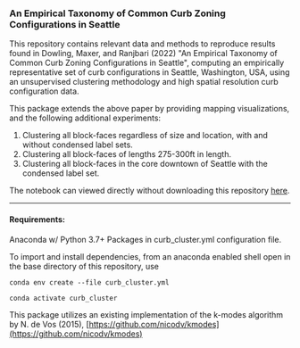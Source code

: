 ### An Empirical Taxonomy of Common Curb Zoning Configurations in Seattle

This repository contains relevant data and methods to reproduce results found in Dowling, Maxer, and Ranjbari (2022) "An Empirical Taxonomy of Common Curb Zoning Configurations in Seattle", computing an empirically representative set of curb configurations in Seattle, Washington, USA, using an unsupervised clustering methodology and high spatial resolution curb configuration data.

This package extends the above paper by providing mapping visualizations, and the following additional experiments:

1. Clustering all block-faces regardless of size and location, with and without condensed label sets.
2. Clustering all block-faces of lengths 275-300ft in length.
3. Clustering all block-faces in the core downtown of Seattle with the condensed label set.

The notebook can viewed directly without downloading this repository [here](https://github.com/cpatdowling/curb_clustering/blob/main/curb_taxonomy.ipynb).

---

#### Requirements:

Anaconda w/ Python 3.7+
Packages in curb_cluster.yml configuration file.

To import and install dependencies, from an anaconda enabled shell open in the base directory of this repository, use

``conda env create --file curb_cluster.yml``

``conda activate curb_cluster``

This package utilizes an existing implementation of the k-modes algorithm by N. de Vos (2015), [https://github.com/nicodv/kmodes](https://github.com/nicodv/kmodes)
